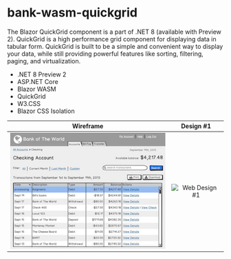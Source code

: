 # bank-wasm-quickgrid
The Blazor QuickGrid component is a part of .NET 8 (available with Preview 2). QuickGrid is a high performance grid component for displaying data in tabular form. QuickGrid is built to be a simple and convenient way to display your data, while still providing powerful features like sorting, filtering, paging, and virtualization.

- .NET 8 Preview 2
- ASP.NET Core
- Blazor WASM
- QuickGrid
- W3.CSS
- Blazor CSS Isolation

Wireframe                  |  Design #1
:-------------------------:|:-------------------------:
![Wireframe Mockup JPG](https://github.com/rdw100/bank-wasm-quickgrid/blob/main/Bank.Wasm.QuickGrid/Client/wwwroot/img/banking-account.jpg?raw=true) | ![Web Design #1](https://github.com/rdw100/bank-wasm-quickgrid/blob/main/Bank.Wasm.QuickGrid/Client/wwwroot/img/)

